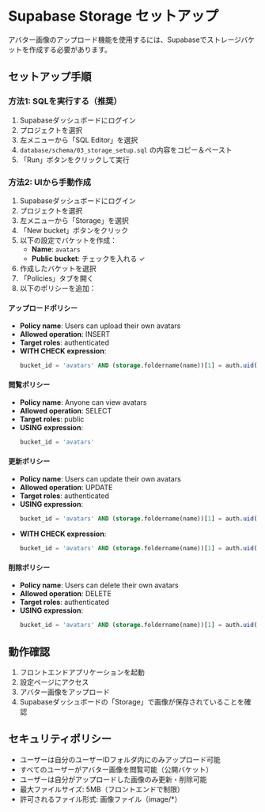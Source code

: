 # Supabase Storage セットアップ

アバター画像のアップロード機能を使用するには、Supabaseでストレージバケットを作成する必要があります。

## セットアップ手順

### 方法1: SQLを実行する（推奨）

1. Supabaseダッシュボードにログイン
2. プロジェクトを選択
3. 左メニューから「SQL Editor」を選択
4. `database/schema/03_storage_setup.sql` の内容をコピー＆ペースト
5. 「Run」ボタンをクリックして実行

### 方法2: UIから手動作成

1. Supabaseダッシュボードにログイン
2. プロジェクトを選択
3. 左メニューから「Storage」を選択
4. 「New bucket」ボタンをクリック
5. 以下の設定でバケットを作成：
   - **Name**: `avatars`
   - **Public bucket**: チェックを入れる ✓
6. 作成したバケットを選択
7. 「Policies」タブを開く
8. 以下のポリシーを追加：

#### アップロードポリシー
- **Policy name**: Users can upload their own avatars
- **Allowed operation**: INSERT
- **Target roles**: authenticated
- **WITH CHECK expression**:
  ```sql
  bucket_id = 'avatars' AND (storage.foldername(name))[1] = auth.uid()::text
  ```

#### 閲覧ポリシー
- **Policy name**: Anyone can view avatars
- **Allowed operation**: SELECT
- **Target roles**: public
- **USING expression**:
  ```sql
  bucket_id = 'avatars'
  ```

#### 更新ポリシー
- **Policy name**: Users can update their own avatars
- **Allowed operation**: UPDATE
- **Target roles**: authenticated
- **USING expression**:
  ```sql
  bucket_id = 'avatars' AND (storage.foldername(name))[1] = auth.uid()::text
  ```
- **WITH CHECK expression**:
  ```sql
  bucket_id = 'avatars' AND (storage.foldername(name))[1] = auth.uid()::text
  ```

#### 削除ポリシー
- **Policy name**: Users can delete their own avatars
- **Allowed operation**: DELETE
- **Target roles**: authenticated
- **USING expression**:
  ```sql
  bucket_id = 'avatars' AND (storage.foldername(name))[1] = auth.uid()::text
  ```

## 動作確認

1. フロントエンドアプリケーションを起動
2. 設定ページにアクセス
3. アバター画像をアップロード
4. Supabaseダッシュボードの「Storage」で画像が保存されていることを確認

## セキュリティポリシー

- ユーザーは自分のユーザーIDフォルダ内にのみアップロード可能
- すべてのユーザーがアバター画像を閲覧可能（公開バケット）
- ユーザーは自分がアップロードした画像のみ更新・削除可能
- 最大ファイルサイズ: 5MB（フロントエンドで制限）
- 許可されるファイル形式: 画像ファイル（image/*）
